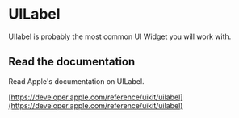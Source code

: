 # UILabel

UIlabel is probably the most common UI Widget you will work with. 

## Read the documentation 

Read Apple's documentation on UILabel. 

[https://developer.apple.com/reference/uikit/uilabel](https://developer.apple.com/reference/uikit/uilabel)